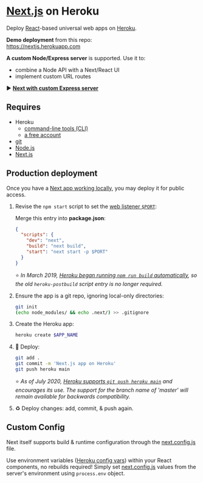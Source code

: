 #  [Next.js](https://nextjs.org/) on Heroku

Deploy [React](https://facebook.github.io/react/)-based universal web apps on [Heroku](https://www.heroku.com/home).

**Demo deployment** from this repo:  
https://nextjs.herokuapp.com

**A custom Node/Express server** is supported. Use it to:

* combine a Node API with a Next/React UI
* implement custom URL routes

▶️ **[Next with custom Express server](https://github.com/mars/heroku-nextjs-custom-server-express)**

## Requires

* Heroku
  * [command-line tools (CLI)](https://devcenter.heroku.com/articles/heroku-command-line)
  * [a free account](https://signup.heroku.com)
* [git](https://git-scm.com/book/en/v2/Getting-Started-Installing-Git)
* [Node.js](https://nodejs.org)
* [Next.js](https://github.com/zeit/next.js)

## Production deployment

Once you have a [Next app working locally](https://nextjs.org/docs/#setup), you may deploy it for public access.

1. Revise the `npm start` script to set the [web listener `$PORT`](https://devcenter.heroku.com/articles/dynos#local-environment-variables):

   Merge this entry into **package.json**:

   ```json
   {
     "scripts": {
       "dev": "next",
       "build": "next build",
       "start": "next start -p $PORT"
     }
   }
   ```

   ⭐️ *In March 2019, [Heroku began running `npm run build` automatically](https://devcenter.heroku.com/changelog-items/1573), so the old `heroku-postbuild` script entry is no longer required.*

1. Ensure the app is a git repo, ignoring local-only directories:

   ```bash
   git init
   (echo node_modules/ && echo .next/) >> .gitignore
   ```
1. Create the Heroku app:

   ```bash
   heroku create $APP_NAME
   ```
1. 🚀 Deploy:

   ```bash
   git add .
   git commit -m 'Next.js app on Heroku'
   git push heroku main 
   ```
   ⭐️ *As of July 2020, [Heroku supports `git push heroku main`](https://devcenter.heroku.com/changelog-items/1829) and encourages its use. The support for the branch name of 'master' will remain available for backwards compatibility.*

1. ♻️ Deploy changes: add, commit, & push again.

## Custom Config

Next itself supports build & runtime configuration through the [next.config.js](https://nextjs.org/docs/#exposing-configuration-to-the-server--client-side) file.

Use environment variables ([Heroku config vars](https://devcenter.heroku.com/articles/config-vars)) within your React components, no rebuilds required! Simply set [next.config.js](https://nextjs.org/docs/#exposing-configuration-to-the-server--client-side) values from the server's environment using `process.env` object.
